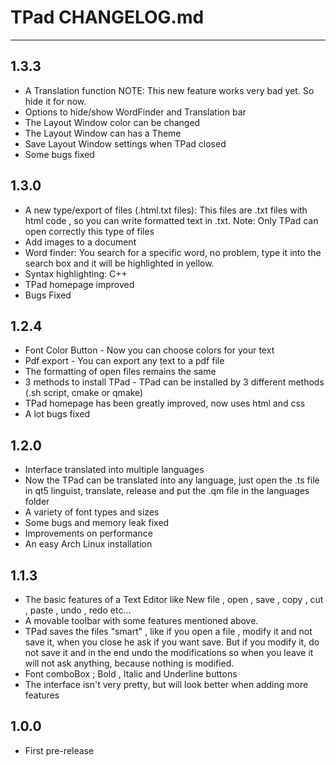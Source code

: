 # TPad CHANGELOG.md
- - -

## 1.3.3

- A Translation function NOTE: This new feature works very bad yet. So hide it for now.
- Options to hide/show WordFinder and Translation bar
- The Layout Window color can be changed
- The Layout Window can has a Theme
- Save Layout Window settings when TPad closed
- Some bugs fixed

## 1.3.0

- A new type/export of files (.html.txt files): This files are .txt files with html code , so you can write formatted text in .txt. Note: Only TPad can open correctly this type of files
- Add images to a document
- Word finder: You search for a specific word, no problem, type it into the search box and it will be highlighted in yellow.
- Syntax highlighting: C++
- TPad homepage improved
- Bugs Fixed

## 1.2.4

- Font Color Button - Now you can choose colors for your text
- Pdf export - You can export any text to a pdf file
- The formatting of open files remains the same
- 3 methods to install TPad - TPad can be installed by 3 different methods (.sh script, cmake or qmake)
- TPad homepage has been greatly improved, now uses html and css
- A lot bugs fixed

## 1.2.0

- Interface translated into multiple languages
- Now the TPad can be translated into any language, just open the .ts file in qt5 linguist, translate, release and put the .qm file in the languages ​​folder
- A variety of font types and sizes
- Some bugs and memory leak fixed
- Improvements on performance
- An easy Arch Linux installation

## 1.1.3

- The basic features of a Text Editor like New file , open , save , copy , cut , paste , undo , redo etc...
- A movable toolbar with some features mentioned above.
- TPad saves the files "smart" , like if you open a file , modify it and not save it, when you close he ask if you want save. But if you modify it, do not save it and in the end undo the modifications so when you leave it will not ask anything, because nothing is modified.
- Font comboBox ; Bold , Italic and Underline buttons
- The interface isn't very pretty, but will look better when adding more features

## 1.0.0

- First pre-release
